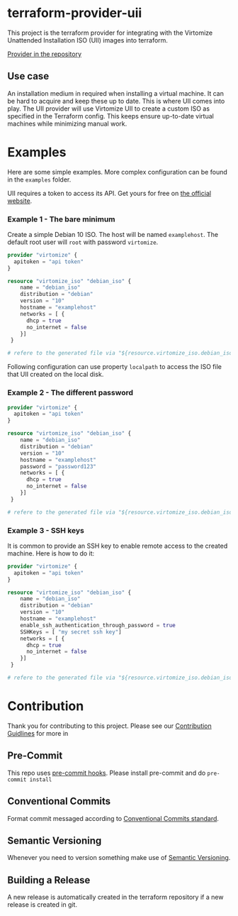 # terraform-provider-uii
This project is the terraform provider for integrating with the Virtomize Unattended Installation ISO (UII) images into terraform.

[Provider in the repository](https://registry.terraform.io/providers/Virtomize/uii/latest)

## Use case
An installation medium in required when installing a virtual machine. 
It can be hard to acquire and keep these up to date. 
This is where UII comes into play.
The UII provider will use Virtomize UII to create a custom ISO as specified in the Terraform config.
This keeps ensure up-to-date virtual machines while minimizing manual work.

# Examples

Here are some simple examples. 
More complex configuration can be found in the `examples` folder.

UII requires a token to access its API. Get yours for free on [the official website](https://uii.virtomize.com/).


### Example 1 - The bare minimum
 
Create a simple Debian 10 ISO. The host will be named `examplehost`. 
The default root user will `root` with password `virtomize`.  

``` terraform
provider "virtomize" {
  apitoken = "api token"  
}

resource "virtomize_iso" "debian_iso" {
    name = "debian_iso"
    distribution = "debian"
    version = "10"
    hostname = "examplehost"
    networks = [ {
      dhcp = true
      no_internet = false
    }]
 }

# refere to the generated file via "${resource.virtomize_iso.debian_iso.localpath}"
```

Following configuration can use property `localpath` to access the ISO file that UII created on the local disk. 

### Example 2 - The different password

``` terraform
provider "virtomize" {
  apitoken = "api token"  
}

resource "virtomize_iso" "debian_iso" {
    name = "debian_iso"
    distribution = "debian"
    version = "10"
    hostname = "examplehost"
    password = "password123"    
    networks = [ {
      dhcp = true
      no_internet = false
    }]
 }

# refere to the generated file via "${resource.virtomize_iso.debian_iso.localpath}"
```

### Example 3 - SSH keys

It is common to provide an SSH key to enable remote access to the created machine. 
Here is how to do it:

``` terraform
provider "virtomize" {
  apitoken = "api token"  
}

resource "virtomize_iso" "debian_iso" {
    name = "debian_iso"
    distribution = "debian"
    version = "10"
    hostname = "examplehost"
    enable_ssh_authentication_through_password = true
    SSHKeys = [ "my secret ssh key"]
    networks = [ {
      dhcp = true
      no_internet = false
    }]
 }

# refere to the generated file via "${resource.virtomize_iso.debian_iso.localpath}"
```

# Contribution

Thank you for contributing to this project.
Please see our [Contribution Guidlines](https://github.com/virtomize/terraform-provider-uii/blob/master/CONTRIBUTING.md) for more in

## Pre-Commit

This repo uses [pre-commit hooks](https://pre-commit.com/). Please install pre-commit and do `pre-commit install`

## Conventional Commits

Format commit messaged according to [Conventional Commits standard](https://www.conventionalcommits.org/en/v1.0.0/).

## Semantic Versioning

Whenever you need to version something make use of [Semantic Versioning](https://semver.org).

## Building a Release

A new release is automatically created in the terraform repository if a new release is created in git.

